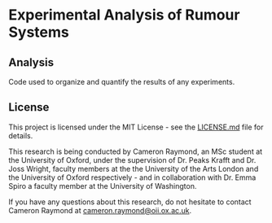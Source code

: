 # Experimental Analysis of Rumour Systems

## Analysis

Code used to organize and quantify the results of any experiments.

## License

This project is licensed under the MIT License - see the [LICENSE.md](https://github.com/cameron-raymond/SDS-Thesis/blob/main/LICENSE.md) file for details.

This research is being conducted by Cameron Raymond, an MSc student at the University of Oxford, under the supervision of Dr. Peaks Krafft and Dr. Joss Wright, faculty members at the the University of the Arts London and the University of Oxford respectively - and in collaboration with Dr. Emma Spiro a faculty member at the University of Washington.

If you have any questions about this research, do not hesitate to contact Cameron Raymond at [cameron.raymond@oii.ox.ac.uk](mailto:cameron.raymond@oii.ox.ac.uk).

